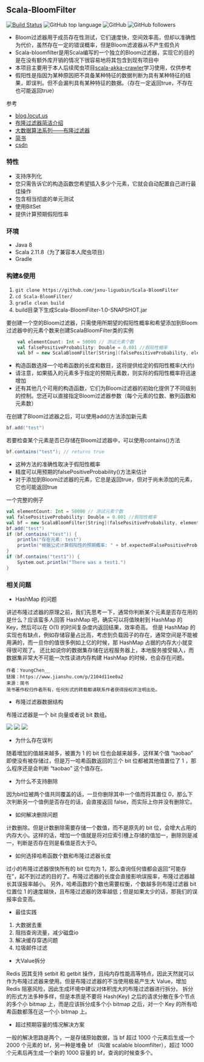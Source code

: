 Scala-BloomFilter
---
[![Build Status](https://travis-ci.org/jxnu-liguobin/Scala-BloomFilter.svg?branch=master)](https://travis-ci.org/jxnu-liguobin/Scala-BloomFilter)
![GitHub top language](https://img.shields.io/github/languages/top/jxnu-liguobin/Scala-BloomFilter.svg)
![GitHub](https://img.shields.io/github/license/jxnu-liguobin/Scala-BloomFilter.svg?style=plastic)
![GitHub followers](https://img.shields.io/github/followers/jxnu-liguobin.svg)

- Bloom过滤器用于成员存在性测试，它们速度快，空间效率高，但却以准确性为代价，虽然存在一定的错误概率，但是Bloom滤波器从不产生假负片
- Scala-bloomfilter是用Scala编写的一个独立的Bloom过滤器，实现它的目的是在没有额外库开销的情况下很容易地将其包含到现有项目中 
- 本项目主要用于本人后续爬虫项目[scala-akka-crawler](https://github.com/jxnu-liguobin/scala-akka-crawler)学习使用，仅供参考
- 假阳性是指因为某种原因把不具备某种特征的数据判断为具有某种特征的结果，即误判。但不会漏判具有某种特征的数据。（存在一定返回true，不存在也可能返回true）

参考

- [blog.locut.us](http://blog.locut.us/2008/01/12/a-decent-stand-alone-java-bloom-filter-implementation/)
- [布隆过滤器简洁介绍](https://blog.csdn.net/xinzhongtianxia/article/details/81294922)
- [大数据算法系列——布隆过滤器](https://www.cnblogs.com/zengdan-develpoer/p/4425167.html)
- [简书](https://www.jianshu.com/p/2104d11ee0a2)
- [csdn](https://blog.csdn.net/tianyaleixiaowu/article/details/74721877)

### 特性

* 支持序列化
* 您只需告诉它的构造函数您希望插入多少个元素，它就会自动配置自己进行最佳操作
* 包含相当彻底的单元测试
* 使用BitSet
* 提供计算预期假阳性率

### 环境

- Java 8
- Scala 2.11.8（为了兼容本人爬虫项目）
- Gradle

### 构建&使用

1. ```git clone https://github.com/jxnu-liguobin/Scala-BloomFilter```
2. ```cd Scala-BloomFilter/ ```
3. ```gradle clean build```
4. build目录下生成Scala-BloomFilter-1.0-SNAPSHOT.jar

要创建一个空的Bloom过滤器，只需使用所期望的假阳性概率和希望添加到Bloom过滤器中的元素个数来创建ScalaBloomFilter类的实例


```scala
    val elementCount: Int = 50000 // 测试元素个数
    val falsePositiveProbability: Double = 0.001 //假阳性概率
    val bf = new ScalaBloomFilter[String](falsePositiveProbability, elementCount)
```
* 构造函数选择一个哈希函数的长度和数目，这将提供给定的假阳性概率(大约)
* 请注意，如果插入的元素多于指定的预期元素数，则实际的假阳性概率将迅速增加
* 还有其他几个可用的构造函数，它们为Bloom过滤器的初始化提供了不同级别的控制。您还可以直接指定Bloom过滤器参数（每个元素的位数、散列函数和元素数）

在创建了Bloom过滤器之后，可以使用add()方法添加新元素
```scala
bf.add("test")
```

若要检查某个元素是否已存储在Bloom过滤器中，可以使用contains()方法
```scala
bf.contains("test"); // returns true
```

* 这种方法的准确性取决于假阳性概率
* 精度可以用预期的falsePositiveProbability()方法来估计
* 对于添加到Bloom过滤器的元素，它总是返回true，但对于尚未添加的元素，它也可能返回true

一个完整的例子

```scala
val elementCount: Int = 50000 // 测试元素个数
val falsePositiveProbability: Double = 0.001 //假阳性概率
val bf = new ScalaBloomFilter[String](falsePositiveProbability, elementCount)
bf.add("test")
if (bf.contains("test")) {
    println("存在元素: test")
    println("根据公式计算假阳性的预期概率: " + bf.expectedFalsePositiveProbability)
}
if (bf.contains("test1")) {
    System.out.println("There was a test1.")
}
```

### 相关问题

* HashMap 的问题

讲述布隆过滤器的原理之前，我们先思考一下，通常你判断某个元素是否存在用的是什么？应该蛮多人回答 HashMap 吧，确实可以将值映射到 HashMap 的 Key，然后可以在 O(1) 的时间复杂度内返回结果，效率奇高。
但是 HashMap 的实现也有缺点，例如存储容量占比高，考虑到负载因子的存在，通常空间是不能被用满的，而一旦你的值很多例如上亿的时候，那 HashMap 占据的内存大小就变得很可观了。
还比如说你的数据集存储在远程服务器上，本地服务接受输入，而数据集非常大不可能一次性读进内存构建 HashMap 的时候，也会存在问题。

    作者：YoungChen__
    链接：https://www.jianshu.com/p/2104d11ee0a2
    来源：简书
    简书著作权归作者所有，任何形式的转载都请联系作者获得授权并注明出处。
    
* 布隆过滤器数据结构    

布隆过滤器是一个 bit 向量或者说 bit 数组。

![](https://github.com/jxnu-liguobin/Scala-BloomFilter/blob/master/src/main/resources/array.jpg)
![](https://github.com/jxnu-liguobin/Scala-BloomFilter/blob/master/src/main/resources/hash.jpg)
![](https://github.com/jxnu-liguobin/Scala-BloomFilter/blob/master/src/main/resources/error.jpg)

* 为什么存在误判

随着增加的值越来越多，被置为 1 的 bit 位也会越来越多，这样某个值 “taobao” 即使没有被存储过，但是万一哈希函数返回的三个 bit 位都被其他值置位了 1 ，那么程序还是会判断 “taobao” 这个值存在。

* 为什么不支持删除

因为bit位被两个值共同覆盖的话，一旦你删除其中一个值而将其置位 0，那么下次判断另一个值例是否存在的话，会直接返回 false，而实际上你并没有删除它。

* 如何解决删除问题

计数删除。但是计数删除需要存储一个数值，而不是原先的 bit 位，会增大占用的内存大小。这样的话，增加一个值就是将对应索引槽上存储的值加一，删除则是减一，判断是否存在则是看值是否大于0。

* 如何选择哈希函数个数和布隆过滤器长度

过小的布隆过滤器很快所有的 bit 位均为 1，那么查询任何值都会返回“可能存在”，起不到过滤的目的了。布隆过滤器的长度会直接影响误报率，布隆过滤器越长其误报率越小。
另外，哈希函数的个数也需要权衡，个数越多则布隆过滤器 bit 位置位 1 的速度越快，且布隆过滤器的效率越低；但是如果太少的话，那我们的误报率会变高。

* 最佳实践

1. 大数据去重
2. 阻挡查询流量，减少磁盘io
3. 解决缓存穿透问题
4. 垃圾邮件过滤

* 大Value拆分

Redis 因其支持 setbit 和 getbit 操作，且纯内存性能高等特点，因此天然就可以作为布隆过滤器来使用。但是布隆过滤器的不当使用极易产生大 Value，增加 Redis 阻塞风险，因此生成环境中建议对体积庞大的布隆过滤器进行拆分。
拆分的形式方法多种多样，但是本质是不要将 Hash(Key) 之后的请求分散在多个节点的多个小 bitmap 上，而是应该拆分成多个小 bitmap 之后，对一个 Key 的所有哈希函数都落在这一个小 bitmap 上。

* 超过预期容量的情况解决方案

一般的解决思路是两个，一是存储原始数据，当 bf 超过 1000 个元素后生成一个 2000 个元素的 bf，另一种是堆叠 bf （叫做 scalable bloomfilter），超过 1000 个元素后再生成一个新的 1000 容量的 bf，查询的时候查多个。